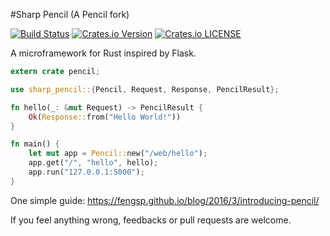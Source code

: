 #Sharp Pencil (A Pencil fork)

[![Build Status](https://travis-ci.org/fengsp/pencil.svg?branch=master)](https://travis-ci.org/fengsp/pencil) [![Crates.io Version](https://img.shields.io/crates/v/pencil.svg)](https://crates.io/crates/pencil/) [![Crates.io LICENSE](https://img.shields.io/crates/l/pencil.svg)](https://crates.io/crates/pencil/)

A microframework for Rust inspired by Flask.

```rust
extern crate pencil;

use sharp_pencil::{Pencil, Request, Response, PencilResult};

fn hello(_: &mut Request) -> PencilResult {
    Ok(Response::from("Hello World!"))
}

fn main() {
    let mut app = Pencil::new("/web/hello");
    app.get("/", "hello", hello);
    app.run("127.0.0.1:5000");
}
```

One simple guide: https://fengsp.github.io/blog/2016/3/introducing-pencil/

If you feel anything wrong, feedbacks or pull requests are welcome.
